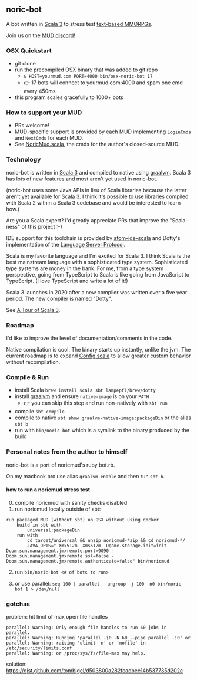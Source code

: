 ## noric-bot

A bot written in [Scala 3](https://dotty.epfl.ch) to stress test [text-based MMORPGs](https://en.wikipedia.org/wiki/MUD).

Join us on the [MUD discord](https://discord.gg/HpvrhdQ)!

### OSX Quickstart

* git clone
* run the precompiled OSX binary that was added to git repo
  * `$ HOST=yourmud.com PORT=4000 bin/osx-noric-bot 17`
  * 👉 17 bots will connect to yourmud.com:4000 and spam one cmd every 450ms
* this program scales gracefully to 1000+ bots

### How to support your MUD

* PRs welcome!
* MUD-specific support is provided by each MUD implementing `LoginCmds` and `NextCmds` for each MUD.
* See [NoricMud.scala](https://github.com/ryanberckmans/noric-bot/blob/master/src/main/scala/NoricMud.scala), the cmds for the author's closed-source MUD.

### Technology

noric-bot is written in [Scala 3](https://dotty.epfl.ch) and compiled to native using [graalvm](https://www.graalvm.org). Scala 3 has lots of new features and most aren't yet used in noric-bot.

(noric-bot uses some Java APIs in lieu of Scala libraries because the latter aren't yet available for Scala 3. I think it's possible to use libraries compiled with Scala 2 within a Scala 3 codebase and would be interested to learn how.)

Are you a Scala expert? I'd greatly appreciate PRs that improve the "Scala-ness" of this project :-)

IDE support for this toolchain is provided by [atom-ide-scala](https://github.com/laughedelic/atom-ide-scala) and Dotty's implementation of the [Language Server Protocol](https://microsoft.github.io/language-server-protocol/).

Scala is my favorite language and I'm excited for Scala 3. I think Scala is the best mainstream language with a sophisticated type system. Sophisticated type systems are money in the bank. For me, from a type system perspective, going from TypeScript to Scala is like going from JavaScript to TypeScript. (I love TypeScript and write a lot of it!)

Scala 3 launches in 2020 after a new compiler was written over a five year period. The new compiler is named "Dotty".

See [A Tour of Scala 3](https://www.youtube.com/watch?v=_Rnrx2lo9cw).

### Roadmap

I'd like to improve the level of documentation/comments in the code.

Native compilation is cool. The binary starts up instantly, unlike the jvm. The current roadmap is to expand [Config.scala](https://github.com/ryanberckmans/noric-bot/blob/master/src/main/scala/Config.scala) to allow greater custom behavior without recompilation.

### Compile & Run

* install Scala `brew install scala sbt lampepfl/brew/dotty`
* install [graalvm](https://www.graalvm.org) and ensure `native-image` is on your `PATH`
  * 👉 you can skip this step and run non-natively with `sbt run`
* compile `sbt compile`
* compile to native `sbt show graalvm-native-image:packageBin` or the alias `sbt b`
* run with `bin/noric-bot` which is a symlink to the binary produced by the build

### Personal notes from the author to himself

noric-bot is a port of noricmud's ruby bot.rb.

On my macbook pro use alias `graalvm-enable` and then run `sbt b`.

#### how to run a noricmud stress test

0. compile noricmud with sanity checks disabled
1. run noricmud locally outside of sbt:

```
run packaged MUD (without sbt) on OSX without using docker
    build in sbt with
        universal:packageBin
    run with
        cd target/universal && unzip noricmud-*zip && cd noricmud-*/
        JAVA_OPTS="-Xmx512m -Xms512m -Dgame.storage.init=init -Dcom.sun.management.jmxremote.port=9090 -Dcom.sun.management.jmxremote.ssl=false -Dcom.sun.management.jmxremote.authenticate=false" bin/noricmud
```

2. run `bin/noric-bot <# of bots to run>`

3. or use parallel: `seq 100 | parallel --ungroup -j 100 -n0 bin/noric-bot 1 > /dev/null`

### gotchas

problem: hit limit of max open file handles

```
parallel: Warning: Only enough file handles to run 60 jobs in parallel.
parallel: Warning: Running 'parallel -j0 -N 60 --pipe parallel -j0' or
parallel: Warning: raising 'ulimit -n' or 'nofile' in /etc/security/limits.conf
parallel: Warning: or /proc/sys/fs/file-max may help.
```

solution: https://gist.github.com/tombigel/d503800a282fcadbee14b537735d202c
